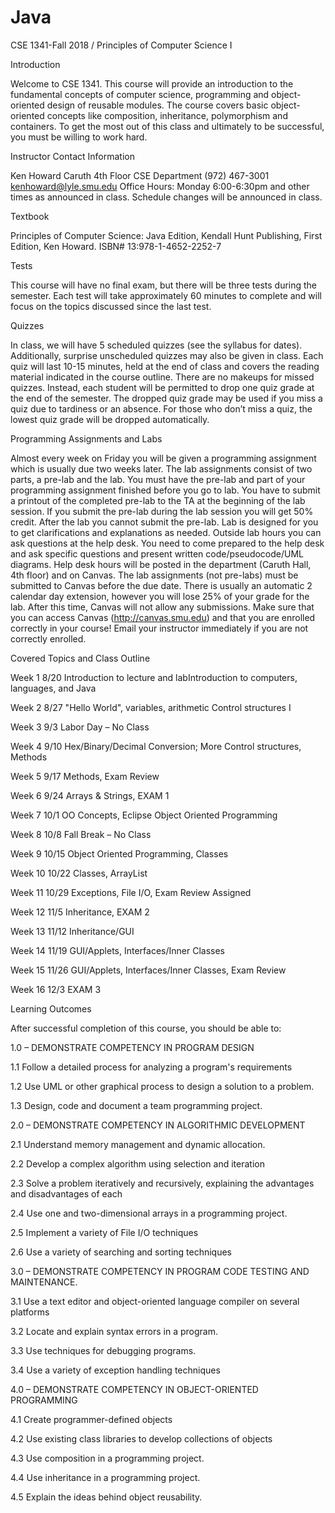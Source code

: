 # Java
CSE 1341-Fall 2018 / Principles of Computer Science I

Introduction

Welcome to CSE 1341. This course will provide an introduction to the fundamental concepts of
computer science, programming and object-oriented design of reusable modules. The course covers
basic object-oriented concepts like composition, inheritance, polymorphism and containers. To get the
most out of this class and ultimately to be successful, you must be willing to work hard.

Instructor Contact Information

Ken Howard
Caruth 4th Floor CSE Department
(972) 467-3001
kenhoward@lyle.smu.edu
Office Hours: Monday 6:00-6:30pm and other times as announced in class. 
Schedule changes will be announced in class.

Textbook

Principles of Computer Science: Java Edition, Kendall Hunt Publishing, 
First Edition, Ken Howard. ISBN# 13:978-1-4652-2252-7

Tests

This course will have no final exam, but there will be three tests during the semester. Each test will
take approximately 60 minutes to complete and will focus on the topics discussed since the last test.

Quizzes

In class, we will have 5 scheduled quizzes (see the syllabus for dates). Additionally, surprise
unscheduled quizzes may also be given in class. Each quiz will last 10-15 minutes, held at the end of
class and covers the reading material indicated in the course outline. There are no makeups for
missed quizzes. Instead, each student will be permitted to drop one quiz grade at the end of the
semester. The dropped quiz grade may be used if you miss a quiz due to tardiness or an absence. For
those who don’t miss a quiz, the lowest quiz grade will be dropped automatically.

Programming Assignments and Labs

Almost every week on Friday you will be given a programming assignment which is usually due two
weeks later. The lab assignments consist of two parts, a pre-lab and the lab.
You must have the pre-lab and part of your programming assignment finished before you go to lab.
You have to submit a printout of the completed pre-lab to the TA at the beginning of the lab session. If
you submit the pre-lab during the lab session you will get 50% credit. After the lab you cannot submit
the pre-lab. Lab is designed for you to get clarifications and explanations as needed. Outside lab hours
you can ask questions at the help desk. You need to come prepared to the help desk and ask specific
questions and present written code/pseudocode/UML diagrams. Help desk hours will be posted in the
department (Caruth Hall, 4th floor) and on Canvas.
The lab assignments (not pre-labs) must be submitted to Canvas before the due date. There is usually
an automatic 2 calendar day extension, however you will lose 25% of your grade for the lab. After this
time, Canvas will not allow any submissions. Make sure that you can access Canvas
(http://canvas.smu.edu) and that you are enrolled correctly in your course! Email your instructor
immediately if you are not correctly enrolled.

Covered Topics and Class Outline

Week 1 8/20 Introduction to lecture and labIntroduction to computers, languages, and Java

Week 2 8/27 "Hello World", variables, arithmetic Control structures I 

Week 3 9/3 Labor Day – No Class

Week 4 9/10 Hex/Binary/Decimal Conversion; More Control structures, Methods

Week 5 9/17 Methods, Exam Review

Week 6 9/24 Arrays & Strings, EXAM 1

Week 7 10/1 OO Concepts, Eclipse Object Oriented Programming

Week 8 10/8 Fall Break – No Class

Week 9 10/15 Object Oriented Programming, Classes

Week 10 10/22 Classes, ArrayList 

Week 11 10/29 Exceptions, File I/O, Exam Review Assigned

Week 12 11/5 Inheritance, EXAM 2

Week 13 11/12 Inheritance/GUI

Week 14 11/19 GUI/Applets, Interfaces/Inner Classes

Week 15 11/26 GUI/Applets, Interfaces/Inner Classes, Exam Review

Week 16 12/3 EXAM 3


Learning Outcomes

After successful completion of this course, you should be able to:

1.0 – DEMONSTRATE COMPETENCY IN PROGRAM DESIGN

1.1 Follow a detailed process for analyzing a program's requirements

1.2 Use UML or other graphical process to design a solution to a problem.

1.3 Design, code and document a team programming project.

2.0 – DEMONSTRATE COMPETENCY IN ALGORITHMIC DEVELOPMENT

2.1 Understand memory management and dynamic allocation.

2.2 Develop a complex algorithm using selection and iteration

2.3 Solve a problem iteratively and recursively, explaining the advantages and disadvantages of each

2.4 Use one and two-dimensional arrays in a programming project.

2.5 Implement a variety of File I/O techniques

2.6 Use a variety of searching and sorting techniques

3.0 – DEMONSTRATE COMPETENCY IN PROGRAM CODE TESTING AND MAINTENANCE.

3.1 Use a text editor and object-oriented language compiler on several platforms

3.2 Locate and explain syntax errors in a program.

3.3 Use techniques for debugging programs.

3.4 Use a variety of exception handling techniques

4.0 – DEMONSTRATE COMPETENCY IN OBJECT-ORIENTED PROGRAMMING

4.1 Create programmer-defined objects

4.2 Use existing class libraries to develop collections of objects

4.3 Use composition in a programming project.

4.4 Use inheritance in a programming project.

4.5 Explain the ideas behind object reusability.

